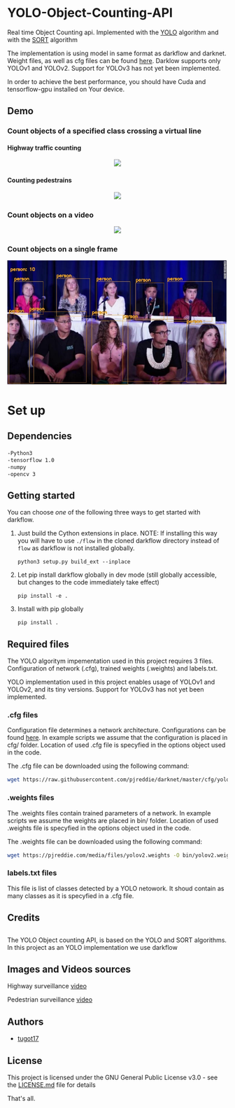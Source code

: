 # YOLO-Object-Counting-API
Real time Object Counting api. Implemented with the [YOLO](https://arxiv.org/pdf/1612.08242.pdf) algorithm and with the [SORT](https://arxiv.org/pdf/1703.07402.pdf) algorithm

The implementation is using model in same format as darkflow and darknet. Weight files, as well as cfg files can be found [here](http://pjreddie.com/darknet/yolo/). Darklow supports only YOLOv1 and YOLOv2. Support for YOLOv3 has not yet been implemented.

In order to achieve the best performance, you should have Cuda and tensorflow-gpu installed on Your device. 

## Demo
### Count objects of a specified class crossing a virtual line
#### Highway traffic counting

<p align="center"> <img src="inputs/highway_traffic_output.gif"/> </p>

#### Counting pedestrains 
<p align="center"> <img src="inputs/pedestrians_output.gif"/> </p>

### Count objects on a video

<p align="center"> <img src="inputs/count_objects_on_video.gif"/> </p>

### Count objects on a single frame

<p align="center"> <img src="inputs/count_people_output.jpg"/> </p>


# Set up
## Dependencies

```
-Python3
-tensorflow 1.0
-numpy
-opencv 3
```

## Getting started

You can choose _one_ of the following three ways to get started with darkflow.

1. Just build the Cython extensions in place. NOTE: If installing this way you will have to use `./flow` in the cloned darkflow directory instead of `flow` as darkflow is not installed globally.
    ```
    python3 setup.py build_ext --inplace
    ```

2. Let pip install darkflow globally in dev mode (still globally accessible, but changes to the code immediately take effect)
    ```
    pip install -e .
    ```

3. Install with pip globally
    ```
    pip install .
    ```

## Required files

The YOLO algoritym impementation used in this project requires 3 files. Configuration of network (.cfg), trained weights (.weights) and labels.txt. 

YOLO implementation used in this project enables usage of YOLOv1 and YOLOv2, and its tiny versions. Support for YOLOv3 has not yet been implemented.


### .cfg files
Configuration file determines a network architecture. Configurations can be found [here](http://pjreddie.com/darknet/yolo/). In example scripts we assume that the configuration is placed in cfg/ folder. Location of used .cfg file is specyfied in the options object used in the code. 

The .cfg file can be downloaded using the following command: 
```bash
wget https://raw.githubusercontent.com/pjreddie/darknet/master/cfg/yolov2.cfg -O cfg/yolov2.cfg
```
### .weights files
The .weights files contain trained parameters of a network. In example scripts we assume the weights are placed in bin/ folder. Location of used .weights file is specyfied in the options object used in the code.

The .weights file can be downloaded using the following command:
```bash
wget https://pjreddie.com/media/files/yolov2.weights -O bin/yolov2.weights
```
### labels.txt files

This file is list of classes detected by a YOLO netowork. It shoud contain as many classes as it is specyfied in a .cfg file. 



## Credits
##
The YOLO Object counting API, is based on the YOLO and SORT algorithms. In this project as an YOLO implementation we use darkflow

## Images and Videos sources
Highway surveillance [video](https://www.youtube.com/watch?v=PJ5xXXcfuTc)

Pedestrian surveillance [video](https://www.youtube.com/watch?v=aUdKzb4LGJI)

## Authors
* [tugot17](https://github.com/tugot17)

## License

This project is licensed under the GNU General Public License v3.0 - see the [LICENSE.md](LICENSE.md) file for details


That's all.

